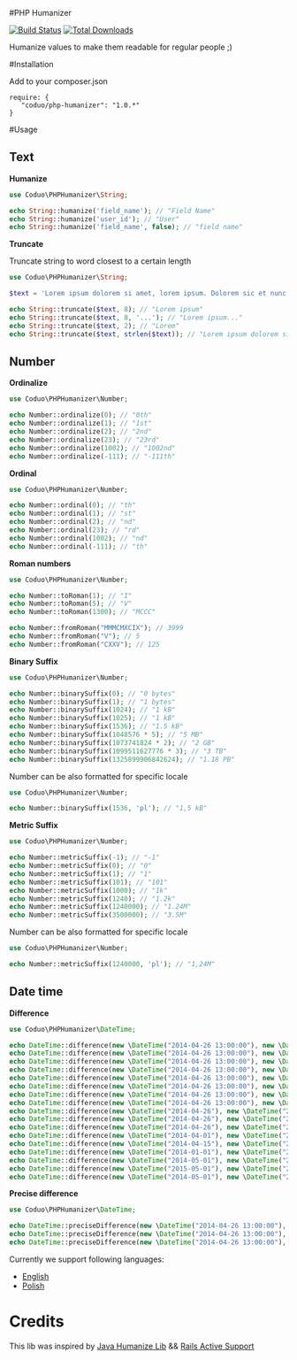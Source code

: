 #PHP Humanizer

[![Build Status](https://travis-ci.org/coduo/php-humanizer.svg?branch=master)](https://travis-ci.org/coduo/php-humanizer)
[![Total Downloads](https://poser.pugx.org/leaphly/cart-bundle/downloads.svg)](https://packagist.org/packages/leaphly/cart-bundle)


Humanize values to make them readable for regular people ;)

#Installation

Add to your composer.json

```
require: {
   "coduo/php-humanizer": "1.0.*"
}
```

#Usage

## Text

**Humanize**

```php
use Coduo\PHPHumanizer\String;

echo String::humanize('field_name'); // "Field Name"
echo String::humanize('user_id'); // "User"
echo String::humanize('field_name', false); // "field name"
```

**Truncate**

Truncate string to word closest to a certain length

```php
use Coduo\PHPHumanizer\String;

$text = 'Lorem ipsum dolorem si amet, lorem ipsum. Dolorem sic et nunc.';

echo String::truncate($text, 8); // "Lorem ipsum"
echo String::truncate($text, 8, '...'); // "Lorem ipsum..."
echo String::truncate($text, 2); // "Lorem"
echo String::truncate($text, strlen($text)); // "Lorem ipsum dolorem si amet, lorem ipsum. Dolorem sic et nunc."

```

## Number

**Ordinalize**

```php
use Coduo\PHPHumanizer\Number;

echo Number::ordinalize(0); // "0th"
echo Number::ordinalize(1); // "1st"
echo Number::ordinalize(2); // "2nd"
echo Number::ordinalize(23); // "23rd"
echo Number::ordinalize(1002); // "1002nd"
echo Number::ordinalize(-111); // "-111th"

```

**Ordinal**

```php
use Coduo\PHPHumanizer\Number;

echo Number::ordinal(0); // "th"
echo Number::ordinal(1); // "st"
echo Number::ordinal(2); // "nd"
echo Number::ordinal(23); // "rd"
echo Number::ordinal(1002); // "nd"
echo Number::ordinal(-111); // "th"
```

**Roman numbers**
```php
use Coduo\PHPHumanizer\Number;

echo Number::toRoman(1); // "I"
echo Number::toRoman(5); // "V"
echo Number::toRoman(1300); // "MCCC"

echo Number::fromRoman("MMMCMXCIX"); // 3999
echo Number::fromRoman("V"); // 5
echo Number::fromRoman("CXXV"); // 125
```

**Binary Suffix**

```php
use Coduo\PHPHumanizer\Number;

echo Number::binarySuffix(0); // "0 bytes"
echo Number::binarySuffix(1); // "1 bytes"
echo Number::binarySuffix(1024); // "1 kB"
echo Number::binarySuffix(1025); // "1 kB"
echo Number::binarySuffix(1536); // "1.5 kB"
echo Number::binarySuffix(1048576 * 5); // "5 MB"
echo Number::binarySuffix(1073741824 * 2); // "2 GB"
echo Number::binarySuffix(1099511627776 * 3); // "3 TB"
echo Number::binarySuffix(1325899906842624); // "1.18 PB"
```

Number can be also formatted for specific locale

```php
use Coduo\PHPHumanizer\Number;

echo Number::binarySuffix(1536, 'pl'); // "1,5 kB"
```

**Metric Suffix**

```php
use Coduo\PHPHumanizer\Number;

echo Number::metricSuffix(-1); // "-1"
echo Number::metricSuffix(0); // "0"
echo Number::metricSuffix(1); // "1"
echo Number::metricSuffix(101); // "101"
echo Number::metricSuffix(1000); // "1k"
echo Number::metricSuffix(1240); // "1.2k"
echo Number::metricSuffix(1240000); // "1.24M"
echo Number::metricSuffix(3500000); // "3.5M"
```

Number can be also formatted for specific locale

```php
use Coduo\PHPHumanizer\Number;

echo Number::metricSuffix(1240000, 'pl'); // "1,24M"
```

## Date time

**Difference**

```php
use Coduo\PHPHumanizer\DateTime;

echo DateTime::difference(new \DateTime("2014-04-26 13:00:00"), new \DateTime("2014-04-26 13:00:00"); // just now
echo DateTime::difference(new \DateTime("2014-04-26 13:00:00"), new \DateTime("2014-04-26 13:00:05"); // 5 seconds from now
echo DateTime::difference(new \DateTime("2014-04-26 13:00:00"), new \DateTime("2014-04-26 12:59:00"); // 1 minute ago
echo DateTime::difference(new \DateTime("2014-04-26 13:00:00"), new \DateTime("2014-04-26 12:45:00"); // 15 minutes ago
echo DateTime::difference(new \DateTime("2014-04-26 13:00:00"), new \DateTime("2014-04-26 13:15:00"); // 15 minutes from now
echo DateTime::difference(new \DateTime("2014-04-26 13:00:00"), new \DateTime("2014-04-26 14:00:00"); // 1 hour from now
echo DateTime::difference(new \DateTime("2014-04-26 13:00:00"), new \DateTime("2014-04-26 15:00:00"); // 2 hours from now
echo DateTime::difference(new \DateTime("2014-04-26 13:00:00"), new \DateTime("2014-04-26 12:00:00"); // 1 hour ago
echo DateTime::difference(new \DateTime("2014-04-26"), new \DateTime("2014-04-25"); // 1 day ago
echo DateTime::difference(new \DateTime("2014-04-26"), new \DateTime("2014-04-24"); // 2 days ago
echo DateTime::difference(new \DateTime("2014-04-26"), new \DateTime("2014-04-28"); // 2 days from now
echo DateTime::difference(new \DateTime("2014-04-01"), new \DateTime("2014-04-15"); // 2 weeks from now
echo DateTime::difference(new \DateTime("2014-04-15"), new \DateTime("2014-04-07"); // 1 week ago
echo DateTime::difference(new \DateTime("2014-01-01"), new \DateTime("2014-04-01"); // 3 months from now
echo DateTime::difference(new \DateTime("2014-05-01"), new \DateTime("2014-04-01"); // 1 month ago
echo DateTime::difference(new \DateTime("2015-05-01"), new \DateTime("2014-04-01"); // 1 year ago
echo DateTime::difference(new \DateTime("2014-05-01"), new \DateTime("2016-04-01"); // 2 years from now
```

**Precise difference**

```php
use Coduo\PHPHumanizer\DateTime;

echo DateTime::preciseDifference(new \DateTime("2014-04-26 13:00:00"), new \DateTime("2014-04-25 11:20:00"); // 1 day, 1 hour, 40 minutes ago
echo DateTime::preciseDifference(new \DateTime("2014-04-26 13:00:00"), new \DateTime("2015-04-28 17:00:00"); // 1 year, 2 days, 4 hours from now
echo DateTime::preciseDifference(new \DateTime("2014-04-26 13:00:00"), new \DateTime("2016-04-27 13:00:00"); // 2 years, 1 day from now
```

Currently we support following languages:
* [English](src/Coduo/PHPHumanizer/Resources/translations/difference.en.yml)
* [Polish](src/Coduo/PHPHumanizer/Resources/translations/difference.pl.yml)

# Credits

This lib was inspired by [Java Humanize Lib](https://github.com/mfornos/humanize) && [Rails Active Support](https://github.com/rails/rails/tree/master/activesupport/lib/active_support)
